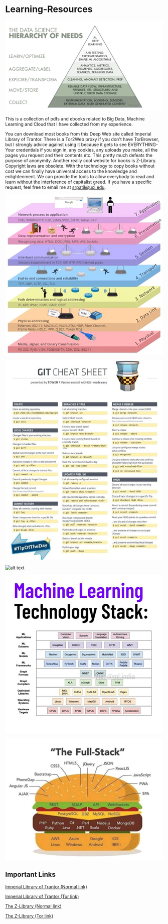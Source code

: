 # Learning-Resources

![alt text](./Images/Data_Heirarchy.png)

This is a collection of pdfs and ebooks related to Big Data, Machine Learning and Cloud that I have collected from my experience.

You can download most books from this Deep Web site called Imperial Library of Trantor. There is a Tor2Web proxy if you don't have TorBrowser, but I strongly advice against using it because it gets to see EVERYTHING- Your credentials if you sign in, any cookies, any uploads you make, all the pages you request and their contents etc. This pretty much defeats the purpose of anonymity. Another really cool website for books is Z-Library. Copyright laws are obsolete. With the technology to copy books without cost we can finally have universal access to the knowledge and enlightenment. We can provide the tools to allow everybody to read and learn without the interference of capitalist greed. If you have a specific request, feel free to email me at srpatil@uci.edu.

![alt text](./Images/Seven_layers.jpeg)

![alt text](./Images/git_cheat_sheet.jpeg)

![alt text](./Images/types_of_database.png.png)

![alt text](./Images/ML_stack.png)

![alt text](./Images/Full_Stack.png)

## Important Links

[Imperial Library of Trantor (Normal link)](https://trantor.is/about/)

[Imperial Library of Trantor (Tor link)](http://xfmro77i3lixucja.onion/)

[The Z-Library (Normal link)](https://z-lib.org/)

[The Z-Library (Tor link)](http://loginlibhuwhnmis.onion/)